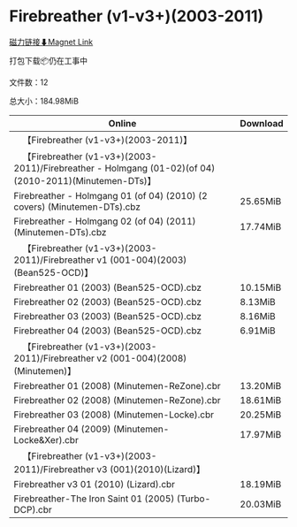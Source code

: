 # Firebreather (v1-v3+)(2003-2011)

[磁力链接⬇Magnet Link](magnet:?xt=urn:btih:b2eed6a5f3cf4eaa77028e3ad02460f1bcf6b959&dn=Firebreather%20%28v1-v3%2B%29%282003-2011%29)

打包下载📦仍在工事中

文件数：12

总大小：184.98MiB

Online | Download
--- | ---
&emsp;【Firebreather (v1-v3+)(2003-2011)】 | 
&emsp;【Firebreather (v1-v3+)(2003-2011)/Firebreather - Holmgang (01-02)(of 04)(2010-2011)(Minutemen-DTs)】 | 
Firebreather - Holmgang 01 (of 04) (2010) (2 covers) (Minutemen-DTs).cbz | 25.65MiB
Firebreather - Holmgang 02 (of 04) (2011) (Minutemen-DTs).cbz | 17.74MiB
&emsp;【Firebreather (v1-v3+)(2003-2011)/Firebreather v1 (001-004)(2003)(Bean525-OCD)】 | 
Firebreather 01 (2003) (Bean525-OCD).cbz | 10.15MiB
Firebreather 02 (2003) (Bean525-OCD).cbz | 8.13MiB
Firebreather 03 (2003) (Bean525-OCD).cbz | 8.16MiB
Firebreather 04 (2003) (Bean525-OCD).cbz | 6.91MiB
&emsp;【Firebreather (v1-v3+)(2003-2011)/Firebreather v2 (001-004)(2008)(Minutemen)】 | 
Firebreather 01 (2008) (Minutemen-ReZone).cbr | 13.20MiB
Firebreather 02 (2008) (Minutemen-ReZone).cbr | 18.61MiB
Firebreather 03 (2008) (Minutemen-Locke).cbr | 20.25MiB
Firebreather 04 (2009) (Minutemen-Locke&Xer).cbr | 17.97MiB
&emsp;【Firebreather (v1-v3+)(2003-2011)/Firebreather v3 (001)(2010)(Lizard)】 | 
Firebreather v3 01 (2010) (Lizard).cbr | 18.19MiB
Firebreather-The Iron Saint 01 (2005) (Turbo-DCP).cbr | 20.03MiB